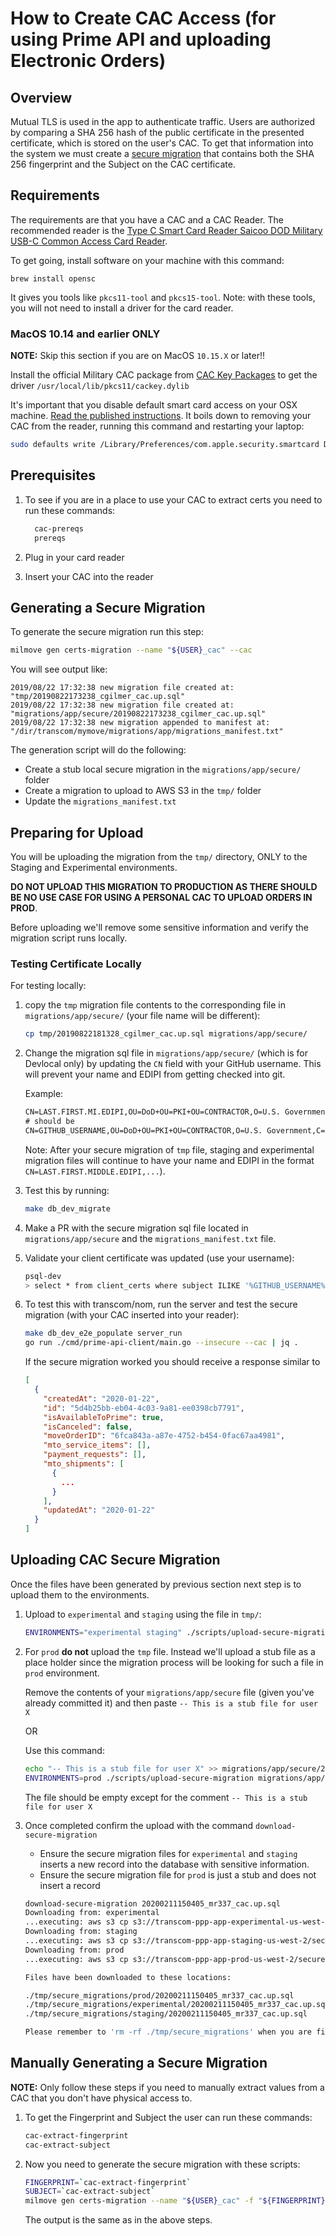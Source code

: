 # How to Create CAC Access (for using Prime API and uploading Electronic Orders)

## Overview

Mutual TLS is used in the app to authenticate traffic. Users are authorized by comparing a SHA 256 hash of the
public certificate in the presented certificate, which is stored on the user's CAC.
To get that information into the system we must create a [secure migration](https://github.com/transcom/mymove/blob/master/docs/database/migrate-the-database.md#secure-migrations) that contains both the
SHA 256 fingerprint and the Subject on the CAC certificate.

## Requirements

The requirements are that you have a CAC and a CAC Reader. The recommended reader is the [Type C Smart Card Reader
Saicoo DOD Military USB-C Common Access Card Reader](https://www.amazon.com/Reader-Saicoo-Military-Compatible-Windows/dp/B071NT53M7/ref=sr_1_4).

To get going, install software on your machine with this command:

 `brew install opensc`

 It gives you tools like `pkcs11-tool` and `pkcs15-tool`.  Note: with these tools, you will not need to install a driver for the card reader.

### MacOS 10.14 and earlier ONLY

**NOTE:** Skip this section if you are on MacOS `10.15.X` or later!!

Install the official Military CAC package from [CAC Key Packages](http://militarycac.org/MacVideos.htm#CACKey_packages) to get the driver `/usr/local/lib/pkcs11/cackey.dylib`

It's important that you disable default smart card access on your OSX machine. [Read the published instructions](http://militarycac.org/macuninstall.htm#Mojave_(10.14),_High_Sierra_(10.13.x),_and_Sierra_(10.12.x)_Built_in_Smart_Card_Ability). It boils down to removing your CAC from the reader, running this command and restarting your laptop:

```sh
sudo defaults write /Library/Preferences/com.apple.security.smartcard DisabledTokens -array com.apple.CryptoTokenKit.pivtoken
```

## Prerequisites

1. To see if you are in a place to use your CAC to extract certs you need to run these commands:

    ```sh
      cac-prereqs
      prereqs
    ```

2. Plug in your card reader

3. Insert your CAC into the reader

## Generating a Secure Migration

To generate the secure migration run this step:

```sh
milmove gen certs-migration --name "${USER}_cac" --cac
```

You will see output like:

```text
2019/08/22 17:32:38 new migration file created at: "tmp/20190822173238_cgilmer_cac.up.sql"
2019/08/22 17:32:38 new migration file created at:  "migrations/app/secure/20190822173238_cgilmer_cac.up.sql"
2019/08/22 17:32:38 new migration appended to manifest at: "/dir/transcom/mymove/migrations/app/migrations_manifest.txt"
```

The generation script will do the following:

* Create a stub local secure migration in the `migrations/app/secure/` folder
* Create a migration to upload to AWS S3 in the `tmp/` folder
* Update the `migrations_manifest.txt`

## Preparing for Upload

You will be uploading the migration from the `tmp/` directory, ONLY to the Staging and Experimental environments.

**DO NOT UPLOAD THIS MIGRATION TO PRODUCTION AS THERE SHOULD BE NO USE CASE FOR USING A PERSONAL CAC TO UPLOAD ORDERS IN PROD**.

Before uploading we'll remove some sensitive information and verify the migration script runs locally.

### Testing Certificate Locally

For testing locally:

1. copy the `tmp` migration file contents to the corresponding file in `migrations/app/secure/` (your file name will be different):

    ```sh
    cp tmp/20190822181328_cgilmer_cac.up.sql migrations/app/secure/
    ```

2. Change the migration sql file in `migrations/app/secure/` (which is for Devlocal only) by updating the `CN` field with your GitHub username.
This will prevent your name and EDIPI from getting checked into git.

    Example:

    ```tex
    CN=LAST.FIRST.MI.EDIPI,OU=DoD+OU=PKI+OU=CONTRACTOR,O=U.S. Government,C=US
    # should be
    CN=GITHUB_USERNAME,OU=DoD+OU=PKI+OU=CONTRACTOR,O=U.S. Government,C=US
    ```

    Note: After your secure migration of `tmp` file, staging and experimental migration files will continue to have your name and EDIPI in the format `CN=LAST.FIRST.MIDDLE.EDIPI,...`).

3. Test this by running:

    ```bash
    make db_dev_migrate
    ```

4. Make a PR with the secure migration sql file located in `migrations/app/secure` and the `migrations_manifest.txt` file.

5. Validate your client certificate was updated (use your username):

    ```sh
    psql-dev
    > select * from client_certs where subject ILIKE '%GITHUB_USERNAME%';
    ```

6. To test this with transcom/nom, run the server and test the secure migration (with your CAC inserted into your reader):

    ```sh
    make db_dev_e2e_populate server_run
    go run ./cmd/prime-api-client/main.go --insecure --cac | jq .
    ```

    If the secure migration worked you should receive a response similar to

    ```json
    [
      {
        "createdAt": "2020-01-22",
        "id": "5d4b25bb-eb04-4c03-9a81-ee0398cb7791",
        "isAvailableToPrime": true,
        "isCanceled": false,
        "moveOrderID": "6fca843a-a87e-4752-b454-0fac67aa4981",
        "mto_service_items": [],
        "payment_requests": [],
        "mto_shipments": [
          {
            ...
          }
        ],
        "updatedAt": "2020-01-22"
      }
    ]
    ```



## Uploading CAC Secure Migration

Once the files have been generated by previous section next step is to upload them to the environments.

1. Upload to `experimental` and `staging` using the file in `tmp/`:

    ```bash
    ENVIRONMENTS="experimental staging" ./scripts/upload-secure-migration tmp/20200211150405_mr337_cac.up.sql
    ```

2. For `prod` **do not** upload the `tmp` file. Instead we'll upload a stub file as a place holder since the migration process will be looking for such a file in `prod` environment.

    Remove the contents of your `migrations/app/secure` file (given you've already committed it) and then paste `-- This is a stub file for user X`

    OR

    Use this command:

    ```bash
    echo "-- This is a stub file for user X" >> migrations/app/secure/20200211150405_mr337_cac.up.sql
    ENVIRONMENTS=prod ./scripts/upload-secure-migration migrations/app/secure/20200211150405_mr337_cac.up.sql
    ```

    The file should be empty except for the comment `-- This is a stub file for user X`

3. Once completed confirm the upload with the command `download-secure-migration`

    * Ensure the secure migration files for `experimental` and `staging` inserts a new record into the database with sensitive information.
    * Ensure the secure migration file for `prod` is just a stub and does not insert a record

    ```bash
    download-secure-migration 20200211150405_mr337_cac.up.sql
    Downloading from: experimental
    ...executing: aws s3 cp s3://transcom-ppp-app-experimental-us-west-2/secure-migrations/20200211150405_mr337_cac.up.sql ./tmp/secure_migrations/experimental/20200211150405_mr337_cac.up.sql
    Downloading from: staging
    ...executing: aws s3 cp s3://transcom-ppp-app-staging-us-west-2/secure-migrations/20200211150405_mr337_cac.up.sql ./tmp/secure_migrations/staging/20200211150405_mr337_cac.up.sql
    Downloading from: prod
    ...executing: aws s3 cp s3://transcom-ppp-app-prod-us-west-2/secure-migrations/20200211150405_mr337_cac.up.sql ./tmp/secure_migrations/prod/20200211150405_mr337_cac.up.sql

    Files have been downloaded to these locations:

    ./tmp/secure_migrations/prod/20200211150405_mr337_cac.up.sql
    ./tmp/secure_migrations/experimental/20200211150405_mr337_cac.up.sql
    ./tmp/secure_migrations/staging/20200211150405_mr337_cac.up.sql

    Please remember to 'rm -rf ./tmp/secure_migrations' when you are finished working
    ```



## Manually Generating a Secure Migration

**NOTE:**  Only follow these steps if you need to manually extract values from a CAC that you don't have physical access to.

1. To get the Fingerprint and Subject the user can run these commands:

    ```sh
    cac-extract-fingerprint
    cac-extract-subject
    ```

2. Now you need to generate the secure migration with these scripts:

    ```sh
    FINGERPRINT=`cac-extract-fingerprint`
    SUBJECT=`cac-extract-subject`
    milmove gen certs-migration --name "${USER}_cac" -f "${FINGERPRINT}" -s "${SUBJECT}"
    ```

    The output is the same as in the above steps.
